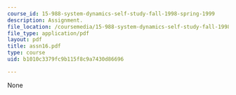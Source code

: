 ```yaml
---
course_id: 15-988-system-dynamics-self-study-fall-1998-spring-1999
description: Assignment.
file_location: /coursemedia/15-988-system-dynamics-self-study-fall-1998-spring-1999/b1010c3379fc9b115f8c9a7430d86696_assn16.pdf
file_type: application/pdf
layout: pdf
title: assn16.pdf
type: course
uid: b1010c3379fc9b115f8c9a7430d86696

---
```

None